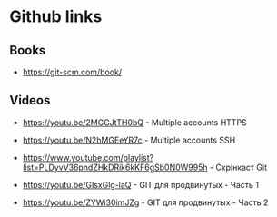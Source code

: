 # Github links

## Books

- https://git-scm.com/book/

## Videos

- https://youtu.be/2MGGJtTH0bQ - Multiple accounts HTTPS

- https://youtu.be/N2hMGEeYR7c - Multiple accounts SSH

- https://www.youtube.com/playlist?list=PLDyvV36pndZHkDRik6kKF6gSb0N0W995h - Скрінкаст  Git 

- https://youtu.be/GIsxGlg-laQ - GIT для продвинутых - Часть 1

- https://youtu.be/ZYWi30imJZg - GIT для продвинутых - Часть 2

  
